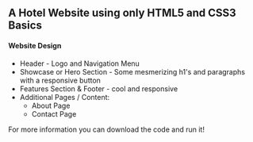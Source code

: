 <h2>A Hotel Website using only HTML5 and CSS3 Basics</h2>

<h4>Website Design</h4>

<ul>
  <li>Header - Logo and Navigation Menu</li>
  <li>Showcase or Hero Section - Some mesmerizing h1's and paragraphs with a responsive button</li>
  <li>Features Section &amp; Footer - cool and responsive</li>
  <li>Additional Pages / Content: 
    <ul>
      <li>About Page</li>
      <li>Contact Page</li>
    </ul>
  </li>
</ul>

<p>For more information you can download the code and run it!</p>
